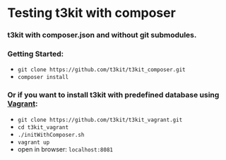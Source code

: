 # Testing t3kit with composer
### t3kit with composer.json and without git submodules.

### Getting Started:

- `git clone https://github.com/t3kit/t3kit_composer.git`
- `composer install`


### Or if you want to install t3kit with predefined database using [Vagrant](https://github.com/t3kit/t3kit_vagrant):

- `git clone https://github.com/t3kit/t3kit_vagrant.git`
- `cd t3kit_vagrant`
- `./initWithComposer.sh`
- `vagrant up`
- open in browser: `localhost:8081`
